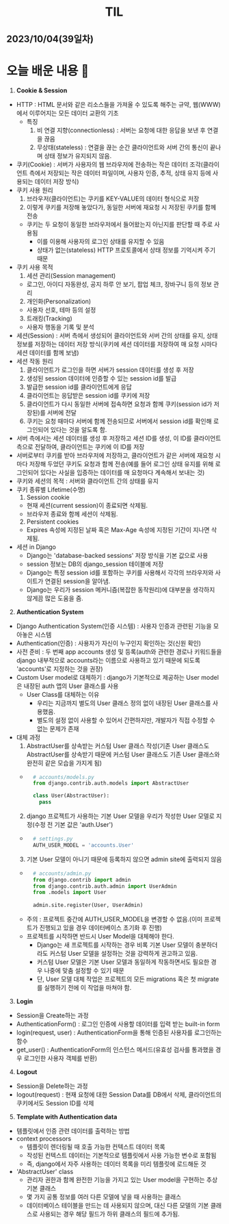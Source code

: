 # <center>TIL<center>
## 2023/10/04(39일차)

# 오늘 배운 내용 :memo:

1. **Cookie & Session**
  - HTTP : HTML 문서와 같은 리소스들을 가져올 수 있도록 해주는 규약, 웹(WWW)에서 이루어지는 모든 데이터 교환의 기초
    - 특징
      1. 비 연결 지향(connectionless) : 서버는 요청에 대한 응답을 보낸 후 연결을 끊음
      2. 무상태(stateless) : 연결을 끊는 순간 클라이언트와 서버 간의 통신이 끝나며 상태 정보가 유지되지 않음.
  - 쿠키(Cookie) : 서버가 사용자의 웹 브라우저에 전송하는 작은 데이터 조각(클라이언트 측에서 저장되는 작은 데이터 파일이며, 사용자 인증, 추적, 상태 유지 등에 사용되는 데이터 저장 방식)
  - 쿠키 사용 원리
    1. 브라우저(클라이언트)는 쿠키를 KEY-VALUE의 데이터 형식으로 저장
    2. 이렇게 쿠키를 저장해 놓았다가, 동일한 서버에 재요청 시 저장된 쿠키를 함께 전송
      - 쿠키는 두 요청이 동일한 브라우저에서 들어왔는지 아닌지를 판단할 때 주로 사용됨
        - 이를 이용해 사용자의 로그인 상태를 유지할 수 있음
        - 상태가 없는(stateless) HTTP 프로토콜에서 상태 정보를 기억시켜 주기 때문
  - 쿠키 사용 목적
    1. 세션 관리(Session management)
      - 로그인, 아이디 자동완성, 공지 하루 안 보기, 팝업 체크, 장바구니 등의 정보 관리
    2. 개인화(Personalization)
      - 사용자 선호, 테마 등의 설정
    3. 트래킹(Tracking)
      - 사용자 행동을 기록 및 분석
  - 세션(Session) : 서버 측에서 생성되어 클라이언트와 서버 간의 상태를 유지, 상태 정보를 저장하는 데이터 저장 방식(쿠키에 세션 데이터를 저장하여 매 요청 시마다 세션 데이터를 함께 보냄)
  - 세션 작동 원리
    1. 클라이언트가 로그인을 하면 서버가 session 데이터를 생성 후 저장
    2. 생성된 session 데이터에 인증할 수 있는 session id를 발급
    3. 발급한 session id를 클라이언트에게 응답
    4. 클라이언트는 응답받은 session id를 쿠키에 저장
    5. 클라이언트가 다시 동일한 서버에 접속하면 요청과 함께 쿠키(session id가 저장된)를 서버에 전달
    6. 쿠키는 요청 때마다 서버에 함께 전송되므로 서버에서 session id를 확인해 로그인되어 있다는 것을 알도록 함.
  - 서버 측에서는 세션 데이터를 생성 후 저장하고 세션 ID를 생성, 이 ID를 클라이언트 측으로 전달하여, 클라이언트는 쿠키에 이 ID를 저장
  - 서버로부터 쿠키를 받아 브라우저에 저장하고, 클라이언트가 같은 서버에 재요청 시마다 저장해 두었던 쿠키도 요청과 함께 전송(예를 들어 로그인 상태 유지를 위해 로그인되어 있다는 사실을 입증하는 데이터를 매 요청마다 계속해서 보내는 것)
  - 쿠키와 세션의 목적 : 서버와 클라이언트 간의 상태를 유지
  - 쿠키 종류별 Lifetime(수명)
    1. Session cookie
      - 현재 세션(current session)이 종료되면 삭제됨.
      - 브라우저 종료와 함께 세션이 삭제됨.
    2. Persistent cookies
      - Expires 속성에 지정된 날짜 혹은 Max-Age 속성에 지정된 기간이 지나면 삭제됨.
  - 세션 in Django
    - Django는 'database-backed sessions' 저장 방식을 기본 값으로 사용
    - session 정보는 DB의 django_session 테이블에 저장
    - Django는 특정 session id를 포함하는 쿠키를 사용해서 각각의 브라우저와 사이트가 연결된 session을 알아냄.
    - Django는 우리가 session 메커니즘(복잡한 동작원리)에 대부분을 생각하지 않게끔 많은 도움을 줌.

2. **Authentication System**
  - Django Authentication System(인증 시스템) : 사용자 인증과 관련된 기능을 모아놓은 시스템
  - Authentication(인증) : 사용자가 자신이 누구인지 확인하는 것(신원 확인)
  - 사전 준비 : 두 번째 app accounts 생성 및 등록(auth와 관련한 경로나 키워드들을 django 내부적으로 accounts라는 이름으로 사용하고 있기 때문에 되도록 'accounts'로 지정하는 것을 권장)
  - Custom User model로 대체하기 : django가 기본적으로 제공하는 User model은 내장된 auth 앱의 User 클래스를 사용
    - User Class를 대체하는 이유
      - 우리는 지금까지 별도의 User 클래스 정의 없이 내장된 User 클래스를 사용했음.
      - 별도의 설정 없이 사용할 수 있어서 간편하지만, 개발자가 직접 수정할 수 없는 문제가 존재
  - 대체 과정
    1. AbstractUser를 상속받는 커스텀 User 클래스 작성(기존 User 클래스도 AbstractUser를 상속받기 때문에 커스텀 User 클래스도 기존 User 클래스와 완전히 같은 모습을 가지게 됨)
      - ```python
          # accounts/models.py
          from django.contrib.auth.models import AbstractUser

          class User(AbstractUser):
            pass
        ```
    2. django 프로젝트가 사용하는 기본 User 모델을 우리가 작성한 User 모델로 지정(수정 전 기본 값은 'auth.User')
      - ```python
          # settings.py
          AUTH_USER_MODEL = 'accounts.User'
        ```
    3. 기본 User 모델이 아니기 때문에 등록하지 않으면 admin site에 출력되지 않음
      - ```python
          # accounts/admin.py
          from django.contrib import admin
          from django.contrib.auth.admin import UserAdmin
          from .models import User
          
          admin.site.register(User, UserAdmin)
        ```
    - 주의 : 프로젝트 중간에 AUTH_USER_MODEL을 변경할 수 없음.(이미 프로젝트가 진행되고 있을 경우 데이터베이스 초기화 후 진행)
    - 프로젝트를 시작하면 반드시 User Model을 대체해야 한다.
      - Django는 새 프로젝트를 시작하는 경우 비록 기본 User 모델이 충분하더라도 커스텀 User 모델을 설정하는 것을 강력하게 권고하고 있음.
      - 커스텀 User 모델은 기본 User 모델과 동일하게 작동하면서도 필요한 경우 나중에 맞춤 설정할 수 있기 때문
      - 단, User 모델 대체 작업은 프로젝트의 모든 migrations 혹은 첫 migrate를 실행하기 전에 이 작업을 마쳐야 함.

3. **Login**
  - Session을 Create하는 과정
  - AuthenticationForm() : 로그인 인증에 사용할 데이터를 입력 받는 built-in form
  - login(request, user) : AuthenticationForm을 통해 인증된 사용자를 로그인하는 함수
  - get_user() : AuthenticationForm의 인스턴스 메서드(유효성 검사를 통과했을 경우 로그인한 사용자 객체를 반환)

4. **Logout**
  - Session을 Delete하는 과정
  - logout(request) : 현재 요청에 대한 Session Data를 DB에서 삭제, 클라이언트의 쿠키에서도 Session ID를 삭제

5. **Template with Authentication data**
  - 템플릿에서 인증 관련 데이터를 출력하는 방법
  - context processors
    - 템플릿이 렌더링될 때 호출 가능한 컨텍스트 데이터 목록
    - 작성된 컨텍스트 데이터는 기본적으로 템플릿에서 사용 가능한 변수로 포함됨
    - 즉, django에서 자주 사용하는 데이터 목록을 미리 템플릿에 로드해둔 것
  - 'AbstractUser' class
    - 관리자 권한과 함께 완전한 기능을 가지고 있는 User model을 구현하는 추상 기본 클래스
    - 몇 가지 공통 정보를 여러 다른 모델에 넣을 때 사용하는 클래스
    - 데이터베이스 테이블을 만드는 데 사용되지 않으며, 대신 다른 모델의 기본 클래스로 사용되는 경우 해당 필드가 하위 클래스의 필드에 추가됨.
